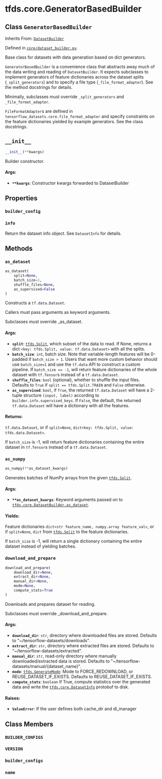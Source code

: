 <div itemscope itemtype="http://developers.google.com/ReferenceObject">
<meta itemprop="name" content="tfds.core.GeneratorBasedBuilder" />
<meta itemprop="path" content="Stable" />
<meta itemprop="property" content="builder_config"/>
<meta itemprop="property" content="info"/>
<meta itemprop="property" content="__init__"/>
<meta itemprop="property" content="as_dataset"/>
<meta itemprop="property" content="as_numpy"/>
<meta itemprop="property" content="download_and_prepare"/>
<meta itemprop="property" content="BUILDER_CONFIGS"/>
<meta itemprop="property" content="VERSION"/>
<meta itemprop="property" content="builder_configs"/>
<meta itemprop="property" content="name"/>
</div>

# tfds.core.GeneratorBasedBuilder

## Class `GeneratorBasedBuilder`

Inherits From: [`DatasetBuilder`](../../tfds/core/DatasetBuilder.md)



Defined in [`core/dataset_builder.py`](https://github.com/tensorflow/datasets/tree/master/tensorflow_datasets/core/dataset_builder.py).

Base class for datasets with data generation based on dict generators.

`GeneratorBasedBuilder` is a convenience class that abstracts away much
of the data writing and reading of `DatasetBuilder`. It expects subclasses to
implement generators of feature dictionaries across the dataset splits
(`_split_generators`) and to specify a file type
(`_file_format_adapter`). See the method docstrings for details.

Minimally, subclasses must override `_split_generators` and
`_file_format_adapter`.

`FileFormatAdapter`s are defined in
`tensorflow_datasets.core.file_format_adapter` and specify constraints on the
feature dictionaries yielded by example generators. See the class docstrings.

<h2 id="__init__"><code>__init__</code></h2>

``` python
__init__(**kwargs)
```

Builder constructor.

#### Args:

* <b>`**kwargs`</b>: Constructor kwargs forwarded to DatasetBuilder



## Properties

<h3 id="builder_config"><code>builder_config</code></h3>



<h3 id="info"><code>info</code></h3>

Return the dataset info object. See `DatasetInfo` for details.



## Methods

<h3 id="as_dataset"><code>as_dataset</code></h3>

``` python
as_dataset(
    split=None,
    batch_size=1,
    shuffle_files=None,
    as_supervised=False
)
```

Constructs a `tf.data.Dataset`.

Callers must pass arguments as keyword arguments.

Subclasses must override _as_dataset.

#### Args:

* <b>`split`</b>: <a href="../../tfds/Split.md"><code>tfds.Split</code></a>, which subset of the data to read. If None, returns a
    dict `<key: tfds.Split, value: tf.data.Dataset>` with all the splits.
* <b>`batch_size`</b>: `int`, batch size. Note that variable-length features will
    be 0-padded if `batch_size > 1`. Users that want more custom behavior
    should use `batch_size=1` and use the `tf.data` API to construct a
    custom pipeline. If `batch_size == -1`, will return feature
    dictionaries of the whole dataset with `tf.Tensor`s instead of a
    `tf.data.Dataset`.
* <b>`shuffle_files`</b>: `bool` (optional), whether to shuffle the input files.
    Defaults to `True` if `split == tfds.Split.TRAIN` and `False` otherwise.
* <b>`as_supervised`</b>: `bool`, if `True`, the returned `tf.data.Dataset`
    will have a 2-tuple structure `(input, label)` according to
    `builder.info.supervised_keys`. If `False`, the default,
    the returned `tf.data.Dataset` will have a dictionary with all the
    features.


#### Returns:

`tf.data.Dataset`, or if `split=None`, `dict<key: tfds.Split, value:
tfds.data.Dataset>`.

If `batch_size` is -1, will return feature dictionaries containing
the entire dataset in `tf.Tensor`s instead of a `tf.data.Dataset`.

<h3 id="as_numpy"><code>as_numpy</code></h3>

``` python
as_numpy(**as_dataset_kwargs)
```

Generates batches of NumPy arrays from the given <a href="../../tfds/Split.md"><code>tfds.Split</code></a>.

#### Args:

* <b>`**as_dataset_kwargs`</b>: Keyword arguments passed on to
    <a href="../../tfds/core/DatasetBuilder.md#as_dataset"><code>tfds.core.DatasetBuilder.as_dataset</code></a>.


#### Yields:

Feature dictionaries
`dict<str feature_name, numpy.array feature_val>`, or if `split=None`,
`dict` from <a href="../../tfds/Split.md"><code>tfds.Split</code></a> to the feature dictionaries.

If `batch_size` is -1, will return a single dictionary containing
the entire dataset instead of yielding batches.

<h3 id="download_and_prepare"><code>download_and_prepare</code></h3>

``` python
download_and_prepare(
    download_dir=None,
    extract_dir=None,
    manual_dir=None,
    mode=None,
    compute_stats=True
)
```

Downloads and prepares dataset for reading.

Subclasses must override _download_and_prepare.

#### Args:

* <b>`download_dir`</b>: `str`, directory where downloaded files are stored.
    Defaults to "~/tensorflow-datasets/downloads".
* <b>`extract_dir`</b>: `str`, directory where extracted files are stored.
    Defaults to "~/tensorflow-datasets/extracted".
* <b>`manual_dir`</b>: `str`, read-only directory where manually downloaded/extracted
    data is stored. Defaults to
    "~/tensorflow-datasets/manual/{dataset_name}".
* <b>`mode`</b>: <a href="../../tfds/download/GenerateMode.md"><code>tfds.GenerateMode</code></a>: Mode to FORCE_REDOWNLOAD,
    or REUSE_DATASET_IF_EXISTS. Defaults to REUSE_DATASET_IF_EXISTS.
* <b>`compute_stats`</b>: `boolean` If True, compute statistics over the generated
    data and write the <a href="../../tfds/core/DatasetInfo.md"><code>tfds.core.DatasetInfo</code></a> protobuf to disk.


#### Raises:

* <b>`ValueError`</b>: If the user defines both cache_dir and dl_manager



## Class Members

<h3 id="BUILDER_CONFIGS"><code>BUILDER_CONFIGS</code></h3>

<h3 id="VERSION"><code>VERSION</code></h3>

<h3 id="builder_configs"><code>builder_configs</code></h3>

<h3 id="name"><code>name</code></h3>

